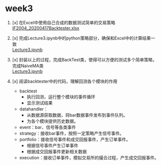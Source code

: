 # week3

1. [x] 在Excel中使用自己合成的数据测试简单的交易策略  
   [IF2004_20200417Backtester.xlsx](data/IF2004_20200417Backtester.xlsx)

2. [x] 完成Lecture3.ipynb中的python策略部分，确保和Excel中的计算结果一致  
   [Lecture3.ipynb](Lecture3.ipynb)
3. [x] 封装以上的过程，完成BackTest类，使得可以方便的测试多个简单策略，完成NaiveMA类  
   [Lecture3.ipynb](Lecture3.ipynb)
4. [x] 阅读backtester中的代码，理解回测各个模块的作用
   - backtest
     - 执行回测，运行整个模块的事件循环
     - 显示测试结果
   - datahandler：
     - 从数据源获取数据，将bar数据事件发布到事件队列。
     - 为各个模块提供历史数据。
   - event：bar、信号等各类事件
   - strategy：接收bar事件，按照一定策略产生信号事件。
   - portfolio：接收信号事件和成交回报事件，产生订单事件。
     - 根据信号事件产生订单事件
     - 根据成交回报事件更新相关数据
   - execution：接收订单事件，模拟交易所的撮合过程，产生成交回报事件。
